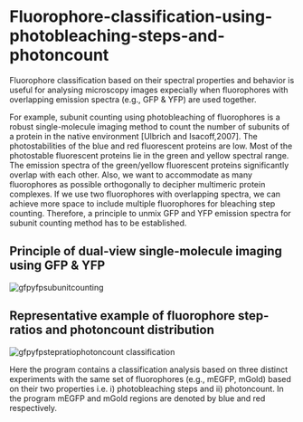 # Fluorophore-classification-using-photobleaching-steps-and-photoncount

Fluorophore classification based on their spectral properties and behavior is useful for analysing microscopy images expecially when fluorophores with overlapping emission spectra (e.g., GFP & YFP) are used together.

For example, subunit counting using photobleaching of fluorophores is a robust single-molecule imaging method to count the number of subunits of a protein in the native environment [Ulbrich and Isacoff,2007]. The photostabilities of the blue and red fluorescent proteins are low. Most of the photostable fluorescent proteins lie in the green and yellow spectral range. The emission spectra of the green/yellow fluorescent proteins significantly overlap with each other. Also, we want to accommodate as many fluorophores as possible orthogonally to decipher multimeric protein complexes. If we use two fluorophores with overlapping spectra, we can achieve more space to include multiple fluorophores for bleaching step counting. Therefore, a principle to unmix GFP and YFP emission spectra for subunit counting method has to be established.

## **Principle of dual-view single-molecule imaging using GFP & YFP** ##
![gfpyfpsubunitcounting](https://github.com/antaramukhopadhyay/Fluorophore-classification-using-photobleaching-steps-and-photoncount/assets/160405848/e951a381-1259-4131-abe1-123e64706cdf)

## **Representative example of fluorophore step-ratios and photoncount distribution** ##
![gfpyfpstepratiophotoncount classification](https://github.com/antaramukhopadhyay/Fluorophore-classification-using-photobleaching-steps-and-photoncount/assets/160405848/c1e6c572-2866-413c-a36e-511d2dc0e709)



Here the program contains a classification analysis based on three distinct experiments with the same set of fluorophores (e.g., mEGFP, mGold) based on their two properties i.e. i) photobleaching steps and ii) photoncount. In the program mEGFP and mGold regions are denoted by blue and red respectively.
